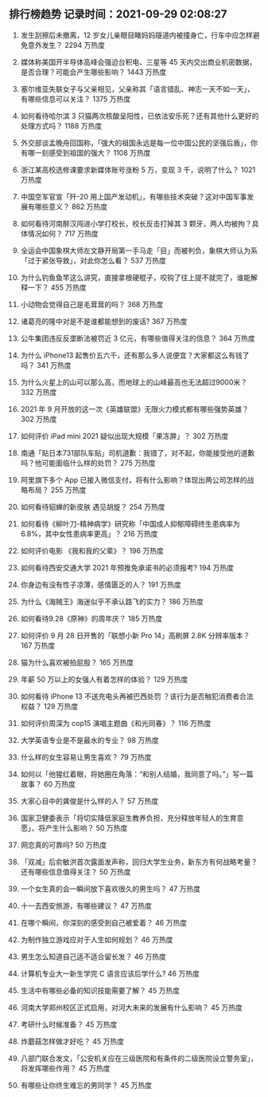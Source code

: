 
## 排行榜趋势 记录时间：2021-09-29 02:08:27
  
  1. 发生刮擦后未撤离，12 岁女儿亲眼目睹妈妈隧道内被撞身亡，行车中应怎样避免意外发生？ 2294 万热度
    
  2. 媒体称美国开半导体高峰会强迫台积电、三星等 45 天内交出商业机密数据，是否合理？可能会产生哪些影响？ 1443 万热度
    
  3. 塞尔维亚失联女子与父亲相见，父亲称其「语言错乱、神志一天不如一天」，有哪些信息可以关注？ 1375 万热度
    
  4. 如何看待哈尔滨 3 只猫两次核酸呈阳性，已依法安乐死？还有其他什么更好的处理方式吗？ 1188 万热度
    
  5. 外交部谈孟晚舟回国称，「强大的祖国永远是每一位中国公民的坚强后盾」，你有哪一刻感受到祖国的强大？ 1108 万热度
    
  6. 浙江某高校选修课要求新媒体账号涨粉 5 万，变现 3 千，说明了什么？ 1021 万热度
    
  7. 中国空军官宣「歼-20 用上国产发动机」，有哪些技术突破？这对中国军事发展有哪些意义？ 862 万热度
    
  8. 如何看待河南醉汉闯进小学打校长，校长反击打掉其 3 颗牙，两人均被拘？具体情况如何？ 717 万热度
    
  9. 全运会中国象棋大师左文静开局第一手马走「目」而被判负，象棋大师认为系「过于紧张导致」，对此你怎么看？ 537 万热度
    
  10. 为什么钓鱼鱼竿这么讲究，直接拿根硬棍子，咬钩了往上提不就完了，谁能解释一下？ 455 万热度
    
  11. 小动物会觉得自己是毛茸茸的吗？ 368 万热度
    
  12. 诸葛亮的隆中对是不是谁都能想到的废话? 367 万热度
    
  13. 公牛集团违反反垄断法被罚近 3 亿元，有哪些值得关注的信息？ 364 万热度
    
  14. 为什么 iPhone13 起售价五六千，还有那么多人说便宜？大家都这么有钱了吗？ 341 万热度
    
  15. 为什么火星上的山可以那么高，而地球上的山峰最高也无法超过9000米？ 332 万热度
    
  16. 2021 年 9 月开放的这一次《英雄联盟》无限火力模式都有哪些强势英雄？ 302 万热度
    
  17. 如何评价 iPad mini 2021 疑似出现大规模「果冻屏」？ 302 万热度
    
  18. 南通「贴日本731部队车贴」司机道歉：我错了，对不起，你能接受他的道歉吗？他可能面临什么样的处罚？ 275 万热度
    
  19. 阿里旗下多个 App 已接入微信支付，将有什么影响？体现出两公司怎样的战略布局？ 255 万热度
    
  20. 如何看待貂蝉的新皮肤 遇见胡旋？ 254 万热度
    
  21. 如何看待《柳叶刀-精神病学》研究称「中国成人抑郁障碍终生患病率为 6.8%，其中女性患病率更高」？ 216 万热度
    
  22. 如何评价电影 《我和我的父辈》？ 196 万热度
    
  23. 如何看待西安交通大学 2021 年预推免承诺书的必须报考? 194 万热度
    
  24. 你身边有没有性子凉薄，感情匮乏的人？ 191 万热度
    
  25. 为什么《海贼王》海迷似乎不承认路飞的实力？ 186 万热度
    
  26. 如何看待9.28《原神》的周年庆？ 185 万热度
    
  27. 如何评价 9 月 28 日开售的「联想小新 Pro 14」高刷屏 2.8K 分辨率版本？ 167 万热度
    
  28. 猫为什么喜欢被拍屁股？ 165 万热度
    
  29. 年薪 50 万以上的女强人有着怎样的体验？ 129 万热度
    
  30. 如何看待 iPhone 13 不送充电头再被巴西处罚 ？该行为是否触犯消费者合法权益？ 129 万热度
    
  31. 如何评价周深为 cop15 演唱主题曲《和光同春》？ 116 万热度
    
  32. 大学英语专业是不是最水的专业？ 98 万热度
    
  33. 什么样的女生容易让男生喜欢？ 79 万热度
    
  34. 如何以「他猩红着眼，将她圈在角落：“和别人结婚，我同意了吗。”」写一篇故事？ 60 万热度
    
  35. 大家心目中的龚俊是什么样的人？ 57 万热度
    
  36. 国家卫健委表示「将切实降低家庭生教养负担，充分释放年轻人的生育意愿」，将产生什么影响？ 50 万热度
    
  37. 网恋真的可靠吗? 50 万热度
    
  38. 「双减」后俞敏洪首次露面发声称，回归大学生业务，新东方有何战略考量？还有哪些信息值得关注？ 50 万热度
    
  39. 一个女生真的会一瞬间放下喜欢很久的男生吗？ 47 万热度
    
  40. 十一去西安旅游，有哪些建议？ 47 万热度
    
  41. 在哪个瞬间，你深刻的感受到自己被爱着？ 46 万热度
    
  42. 为制作独立游戏应对于人生如何规划？ 46 万热度
    
  43. 男生怎么知道自己适不适合留长发？ 46 万热度
    
  44. 计算机专业大一新生学完 C 语言应该后学什么? 46 万热度
    
  45. 生活中有哪些必备的知识技能需要了解？ 45 万热度
    
  46. 河南大学郑州校区正式启用，对河大未来的发展有什么影响？ 45 万热度
    
  47. 考研什么时候准备？ 45 万热度
    
  48. 炸蘑菇怎样做才好吃？ 45 万热度
    
  49. 八部门联合发文，「公安机关应在三级医院和有条件的二级医院设立警务室」，将发挥哪些作用？ 45 万热度
    
  50. 有哪些让你终生难忘的男同学？ 45 万热度
    
